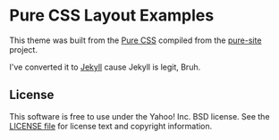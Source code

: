 Pure CSS Layout Examples
========================

This theme was built from the [Pure CSS][pure] compiled from the [pure-site][] project.

I've converted it to [Jekyll] cause Jekyll is legit, Bruh.

[pure]: http://purecss.io/
[pure-site]: https://github.com/yahoo/pure-site
[Jekyll]: http://jekyllrb.com/


License
-------

This software is free to use under the Yahoo! Inc. BSD license.
See the [LICENSE file][] for license text and copyright information.

[LICENSE file]: https://github.com/yahoo/pure-site/blob/master/LICENSE.md
